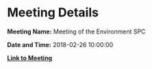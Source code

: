 # Meeting Details

**Meeting Name:** Meeting of the Environment SPC

**Date and Time:** 2018-02-26 10:00:00

**[Link to Meeting](https://www.limerick.ie/council/whats-on/meeting-environment-spc-0)**
